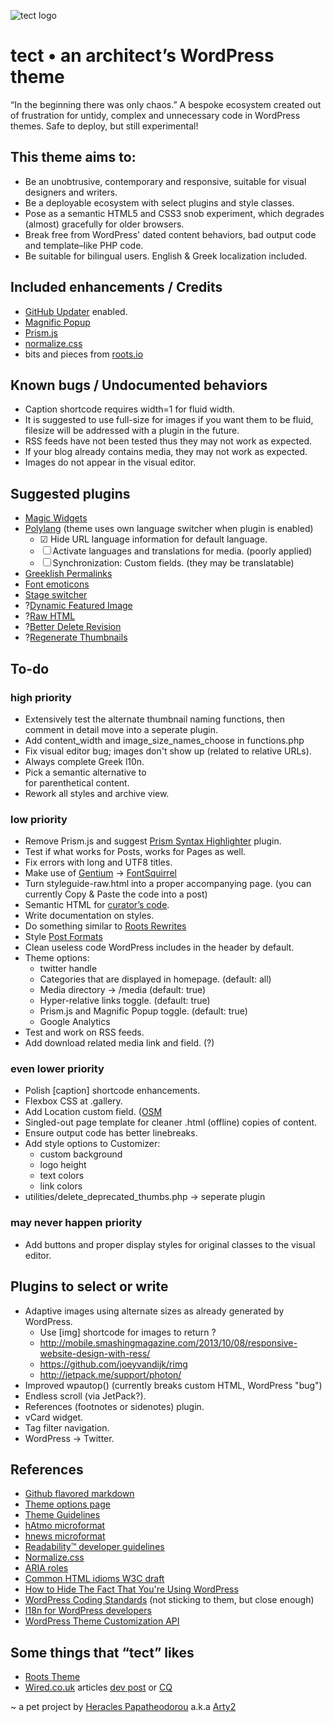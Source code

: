![tect logo](https://rawgithub.com/Arty2/tect/master/graphics/tect.svg)

tect • an architect’s WordPress theme
===================================
“In the beginning there was only chaos.”
A bespoke ecosystem created out of frustration for untidy, complex and unnecessary code in WordPress themes. 
Safe to deploy, but still experimental!


This theme aims to:
-----------------------------------
* Be an unobtrusive, contemporary and responsive, suitable for visual designers and writers.
* Be a deployable ecosystem with select plugins and style classes.
* Pose as a semantic HTML5 and CSS3 snob experiment, which degrades (almost) gracefully for older browsers.
* Break free from WordPress' dated content behaviors, bad output code and template–like PHP code.
* Be suitable for bilingual users. English & Greek localization included.

Included enhancements / Credits
-----------------------------------
* [GitHub Updater](https://github.com/afragen/github-updater) enabled.
* [Magnific Popup](https://github.com/dimsemenov/Magnific-Popup)
* [Prism.js](http://www.prismjs.com)
* [normalize.css](http://necolas.github.io/normalize.css/)
* bits and pieces from [roots.io](http://roots.io/starter-theme/)

Known bugs / Undocumented behaviors
-----------------------------------
* Caption shortcode requires width=1 for fluid width.
* It is suggested to use full-size for images if you want them to be fluid, filesize will be addressed with a plugin in the future.
* RSS feeds have not been tested thus they may not work as expected.
* If your blog already contains media, they may not work as expected.
* Images do not appear in the visual editor.

Suggested plugins
-----------------------------------
* [Magic Widgets](http://wordpress.org/plugins/magic-widgets/)
* [Polylang](http://wordpress.org/plugins/polylang/) (theme uses own language switcher when plugin is enabled)
	* ☑ Hide URL language information for default language.
	* ☐ Activate languages and translations for media. (poorly applied)
	* ☐ Synchronization: Custom fields. (they may be translatable)
* [Greeklish Permalinks](https://github.com/dyrer/greeklish-permalinks)
* [Font emoticons](http://wordpress.org/plugins/font-emoticons/)
* [Stage switcher](http://roots.io/plugins/stage-switcher/)
* ?[Dynamic Featured Image](http://wordpress.org/plugins/dynamic-featured-image/)
* ?[Raw HTML](http://wordpress.org/extend/plugins/raw-html/)
* ?[Better Delete Revision](http://wordpress.org/plugins/better-delete-revision/)
* ?[Regenerate Thumbnails](http://wordpress.org/plugins/regenerate-thumbnails/)


To-do
-----------------------------------

### high priority
* Extensively test the alternate thumbnail naming functions, then comment in detail move into a seperate plugin.
* Add content_width and image_size_names_choose in functions.php
* Fix visual editor bug; images don't show up (related to relative URLs).
* Always complete Greek l10n.
* Pick a semantic alternative to <aside> for parenthetical content.
* Rework all styles and archive view.

### low priority
* Remove Prism.js and suggest [Prism Syntax Highlighter](http://wordpress.org/plugins/prism-syntax-highlighter/) plugin.
* Test if what works for Posts, works for Pages as well.
* Fix errors with long and UTF8 titles.
* Make use of [Gentium](scripts.sil.org/gentium) → [FontSquirrel](http://www.fontsquirrel.com/tools/webfont-generator)
* Turn styleguide-raw.html into a proper accompanying page. (you can currently Copy & Paste the code into a post)
* Semantic HTML for [curator’s code](http://www.brainpickings.org/index.php/2012/03/09/curators-code/).
* Write documentation on styles.
* Do something similar to [Roots Rewrites](http://roots.io/plugins/roots-rewrites/)
* Style [Post Formats](http://codex.wordpress.org/Post_Formats)
* Clean useless code WordPress includes in the header by default.
* Theme options:
	* twitter handle
	* Categories that are displayed in homepage. (default: all)
	* Media directory → /media (default: true)
	* Hyper-relative links toggle. (default: true)
	* Prism.js and Magnific Popup toggle. (default: true)
	* Google Analytics
* Test and work on RSS feeds.
* Add download related media link and field. (?)

### even lower priority
* Polish [caption] shortcode enhancements.
* Flexbox CSS at .gallery.
* Add Location custom field. ([OSM](http://wordpress.org/plugins/osm/)
* Singled-out page template for cleaner .html (offline) copies of content.
* Ensure output code has better linebreaks.
* Add style options to Customizer:
	* custom background
	* logo height
	* text colors
	* link colors
* utilities/delete_deprecated_thumbs.php → seperate plugin

### may never happen priority
* Add buttons and proper display styles for original classes to the visual editor.


Plugins to select or write
-----------------------------------
* Adaptive images using alternate sizes as already generated by WordPress.
	* Use [img] shortcode for images to return <picture>?
	* http://mobile.smashingmagazine.com/2013/10/08/responsive-website-design-with-ress/
	* https://github.com/joeyvandijk/rimg
	* http://jetpack.me/support/photon/
* Improved wpautop() (currently breaks custom HTML, WordPress "bug")
* Endless scroll (via JetPack?).
* References (footnotes or sidenotes) plugin.
* vCard widget.
* Tag filter navigation.
* WordPress → Twitter.


References
-----------------------------------
* [Github flavored markdown](https://help.github.com/articles/github-flavored-markdown)
* [Theme options page](http://codex.wordpress.org/Creating_Options_Pages)
* [Theme Guidelines](http://make.wordpress.org/themes/guidelines/)
* [hAtmo microformat](http://microformats.org/wiki/hAtom)
* [hnews microformat](http://microformats.org/wiki/hnews)
* [Readability™ developer guidelines](http://www.readability.com/developers/guidelines)
* [Normalize.css](http://necolas.github.io/normalize.css/)
* [ARIA roles](http://alistapart.com/article/aria-and-progressive-enhancement)
* [Common HTML idioms W3C draft](http://www.w3.org/html/wg/drafts/html/master/common-idioms.html#footnotes)
* [How to Hide The Fact That You're Using WordPress](http://benword.com/how-to-hide-that-youre-using-wordpress/)
* [WordPress Coding Standards](http://codex.wordpress.org/WordPress_Coding_Standards) (not sticking to them, but close enough)
* [I18n for WordPress developers](http://codex.wordpress.org/I18n_for_WordPress_Developers)
* [WordPress Theme Customization API](https://codex.wordpress.org/Theme_Customization_API)



Some things that “tect” likes
-----------------------------------
* [Roots Theme](http://roots.io/)
* [Wired.co.uk](http://www.wired.co.uk/magazine/archive/2013/03/features/up) articles [dev post](http://views.fromthe7th.com/posts/2013/04/wired-uk-website-launches-new-articles) or [CQ](http://www.gq-magazine.co.uk/entertainment/articles/2013-04/09/steve-martin-david-walliams-in-conversation/viewall)

~ a pet project by [Heracles Papatheodorou](http://archi.tect.gr) a.k.a [Arty2](http://www.twitter.com/Arty2)
